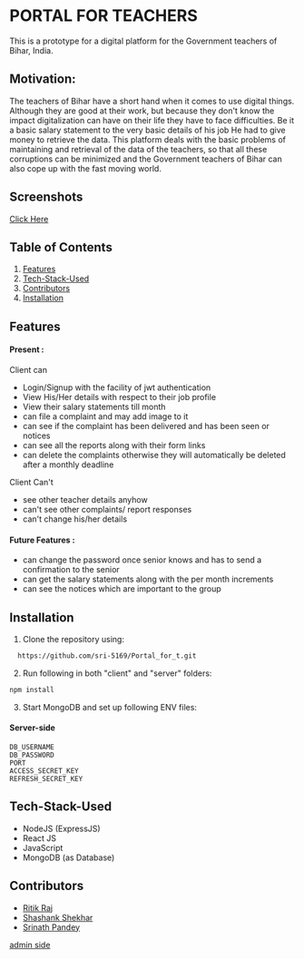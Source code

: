 
# PORTAL FOR TEACHERS 

This is a prototype for a digital platform  for the Government teachers of Bihar, India.

## Motivation:

 The teachers of Bihar have a short hand when it comes to use digital things.
 Although they are good at their work, but because they don't know the impact digitalization can have on their life
 they have to face  difficulties.
 Be it a basic salary statement to the very basic details of his job He had to give money to retrieve the data.
 This platform deals with the basic problems of maintaining and retrieval of the data of the teachers, so that all these 
 corruptions can be minimized and the Government teachers of Bihar can also cope up with the fast moving world.

## Screenshots

[Click Here](https://www.flickr.com/photos/196191297@N05/52263177059/in/album-72177720301050125/)
## Table of Contents
1. [Features](#Features)
2. [Tech-Stack-Used](#Tech-Stack-Used)
3. [Contributors](#Contributors)
4. [Installation](#Installation)
<a name ="Features"> </a>
## Features
#### Present : 
Client can 
- Login/Signup with the facility of jwt authentication 
- View His/Her details with respect to  their job profile
- View their salary statements till month
- can file a complaint and may add image to it
- can see if the complaint has been delivered and has been seen or notices
- can see all the reports along with their form links
- can delete the complaints otherwise they will automatically be deleted after a monthly deadline 

Client Can't  
- see other teacher details anyhow
- can't see other complaints/ report responses
- can't change his/her details 


#### Future Features : 

- can change the password once senior knows and has to send a confirmation to the senior 
- can get the salary statements along with the per month increments
- can see the notices which are important to the group
 






<a name="Installation"></a>
## Installation
1) Clone the repository using:
```bash
  https://github.com/sri-5169/Portal_for_t.git
```
2) Run following in both "client" and "server" folders:
```bash
npm install 
```
3) Start MongoDB and set up following ENV files:
#### Server-side
```
DB_USERNAME 
DB_PASSWORD 
PORT 
ACCESS_SECRET_KEY 
REFRESH_SECRET_KEY 
```
<a name="Tech-Stack-Used"> </a>
## Tech-Stack-Used
* NodeJS (ExpressJS)
* React JS
* JavaScript
* MongoDB (as Database)


<a name="Contributors"> </a>

## Contributors

  * [Ritik Raj](https://github.com/rit1311raj)
  * [Shashank Shekhar](https://github.com/shekhar5004)
  * [Srinath Pandey](https://github.com/sri-5169)
  
[admin side](https://github.com/sri-5169/Portal_for_t.git)